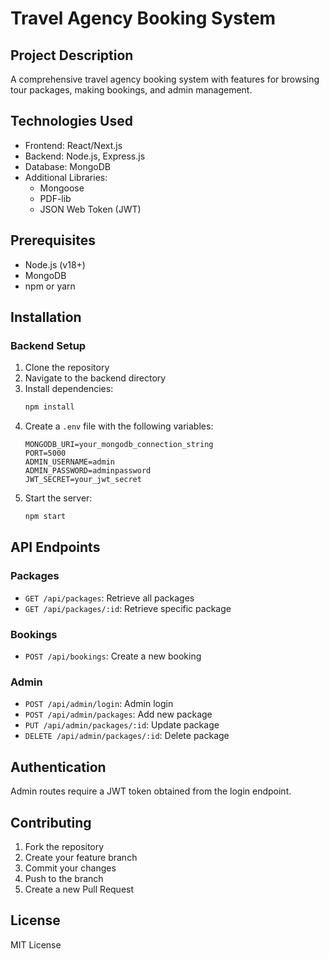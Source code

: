 # Travel Agency Booking System

## Project Description
A comprehensive travel agency booking system with features for browsing tour packages, making bookings, and admin management.

## Technologies Used
- Frontend: React/Next.js
- Backend: Node.js, Express.js
- Database: MongoDB
- Additional Libraries: 
  - Mongoose
  - PDF-lib
  - JSON Web Token (JWT)

## Prerequisites
- Node.js (v18+)
- MongoDB
- npm or yarn

## Installation

### Backend Setup
1. Clone the repository
2. Navigate to the backend directory
3. Install dependencies:
   ```bash
   npm install
   ```
4. Create a `.env` file with the following variables:
   ```
   MONGODB_URI=your_mongodb_connection_string
   PORT=5000
   ADMIN_USERNAME=admin
   ADMIN_PASSWORD=adminpassword
   JWT_SECRET=your_jwt_secret
   ```
5. Start the server:
   ```bash
   npm start
   ```

## API Endpoints

### Packages
- `GET /api/packages`: Retrieve all packages
- `GET /api/packages/:id`: Retrieve specific package

### Bookings
- `POST /api/bookings`: Create a new booking

### Admin
- `POST /api/admin/login`: Admin login
- `POST /api/admin/packages`: Add new package
- `PUT /api/admin/packages/:id`: Update package
- `DELETE /api/admin/packages/:id`: Delete package

## Authentication
Admin routes require a JWT token obtained from the login endpoint.

## Contributing
1. Fork the repository
2. Create your feature branch
3. Commit your changes
4. Push to the branch
5. Create a new Pull Request

## License
MIT License